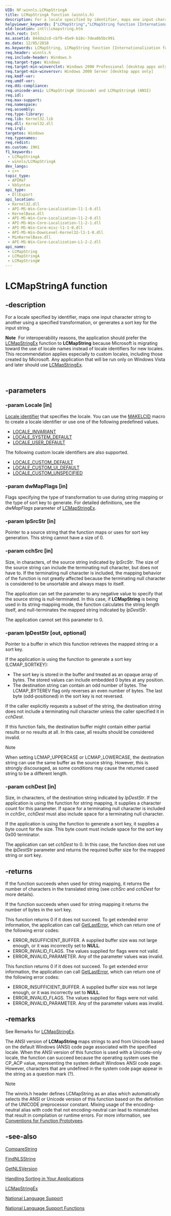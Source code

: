 ```yaml
---
UID: NF:winnls.LCMapStringA
title: LCMapStringA function (winnls.h)
description: For a locale specified by identifier, maps one input character string to another using a specified transformation, or generates a sort key for the input string.
helpviewer_keywords: ["LCMapString","LCMapString function [Internationalization for Windows Applications]","LCMapStringA","LCMapStringW","_win32_LCMapString","intl.lcmapstring","winnls/LCMapString","winnls/LCMapStringA","winnls/LCMapStringW"]
old-location: intl\lcmapstring.htm
tech.root: Intl
ms.assetid: 84dda2cd-cbf9-45e9-b18c-7dea0b5bc991
ms.date: 12/05/2018
ms.keywords: LCMapString, LCMapString function [Internationalization for Windows Applications], LCMapStringA, LCMapStringW, _win32_LCMapString, intl.lcmapstring, winnls/LCMapString, winnls/LCMapStringA, winnls/LCMapStringW
req.header: winnls.h
req.include-header: Windows.h
req.target-type: Windows
req.target-min-winverclnt: Windows 2000 Professional [desktop apps only]
req.target-min-winversvr: Windows 2000 Server [desktop apps only]
req.kmdf-ver: 
req.umdf-ver: 
req.ddi-compliance: 
req.unicode-ansi: LCMapStringW (Unicode) and LCMapStringA (ANSI)
req.idl: 
req.max-support: 
req.namespace: 
req.assembly: 
req.type-library: 
req.lib: Kernel32.lib
req.dll: Kernel32.dll
req.irql: 
targetos: Windows
req.typenames: 
req.redist: 
ms.custom: 19H1
f1_keywords:
 - LCMapStringA
 - winnls/LCMapStringA
dev_langs:
 - c++
topic_type:
 - APIRef
 - kbSyntax
api_type:
 - DllExport
api_location:
 - Kernel32.dll
 - API-MS-Win-Core-Localization-l1-1-0.dll
 - KernelBase.dll
 - API-MS-Win-Core-Localization-l1-2-0.dll
 - API-MS-Win-Core-Localization-l1-2-1.dll
 - API-MS-Win-Core-misc-l1-1-0.dll
 - API-MS-Win-DownLevel-Kernel32-l1-1-0.dll
 - MinKernelBase.dll
 - API-MS-Win-Core-Localization-L1-2-2.dll
api_name:
 - LCMapString
 - LCMapStringA
 - LCMapStringW
---
```


# LCMapStringA function


## -description

For a locale specified by identifier, maps one input character string to another using a specified transformation, or generates a sort key for the input string. <div class="alert"><b>Note</b>  For interoperability reasons, the application should prefer the <a href="/windows/desktop/api/winnls/nf-winnls-lcmapstringex">LCMapStringEx</a> function to <b>LCMapString</b> because Microsoft is migrating toward the use of locale names instead of locale identifiers for new locales. This recommendation applies especially to custom locales, including those created by Microsoft. Any application that will be run only on Windows Vista and later should use <a href="/windows/desktop/api/winnls/nf-winnls-lcmapstringex">LCMapStringEx</a>. </div>
<div> </div>

## -parameters

### -param Locale [in]

<a href="/windows/desktop/Intl/locale-identifiers">Locale identifier</a> that specifies the locale. You can use the <a href="/windows/desktop/api/winnt/nf-winnt-makelcid">MAKELCID</a> macro to create a locale identifier or use one of the following predefined values.

<ul>
<li>
<a href="/windows/desktop/Intl/locale-invariant">LOCALE_INVARIANT</a>
</li>
<li>
<a href="/windows/desktop/Intl/locale-system-default">LOCALE_SYSTEM_DEFAULT</a>
</li>
<li>
<a href="/windows/desktop/Intl/locale-user-default">LOCALE_USER_DEFAULT</a>
</li>
</ul>
The following custom locale identifiers are also supported.

<ul>
<li>
<a href="/windows/desktop/Intl/locale-custom-constants">LOCALE_CUSTOM_DEFAULT</a>
</li>
<li>
<a href="/windows/desktop/Intl/locale-custom-constants">LOCALE_CUSTOM_UI_DEFAULT</a>
</li>
<li>
<a href="/windows/desktop/Intl/locale-custom-constants">LOCALE_CUSTOM_UNSPECIFIED</a>
</li>
</ul>

### -param dwMapFlags [in]

Flags specifying the type of transformation to use during string mapping or the type of sort key to generate. For detailed definitions, see the <i>dwMapFlags</i> parameter of <a href="/windows/desktop/api/winnls/nf-winnls-lcmapstringex">LCMapStringEx</a>.

### -param lpSrcStr [in]

Pointer to a source string that the function maps or uses for sort key generation. This string cannot have a size of 0.

### -param cchSrc [in]

Size, in characters, of the source string indicated by <i>lpSrcStr</i>. The size of the source string can include the terminating null character, but does not have to. If the terminating null character is included, the mapping behavior of the function is not greatly affected because the terminating null character is considered to be unsortable and always maps to itself.

The application can set the parameter to any negative value to specify that the source string is null-terminated. In this case, if <b>LCMapString</b> is being used in its string-mapping mode, the function calculates the string length itself, and null-terminates the mapped string indicated by <i>lpDestStr</i>.

The application cannot set this parameter to 0.

### -param lpDestStr [out, optional]

Pointer to a buffer in which this function retrieves the mapped string or a sort key.

If the application is using the function to generate a sort key (LCMAP_SORTKEY):

- The sort key is stored in the buffer and treated as an opaque array of bytes. The stored values can include embedded 0 bytes at any position.
- The destination string can contain an odd number of bytes. The LCMAP_BYTEREV flag only reverses an even number of bytes. The last byte (odd-positioned) in the sort key is not reversed.

If the caller explicitly requests a subset of the string, the destination string does not include a terminating null character unless the caller specified it in *cchDest*.

If this function fails, the destination buffer might contain either partial results or no results at all. In this case, all results should be considered invalid.

> [!NOTE]
> When setting LCMAP_UPPERCASE or LCMAP_LOWERCASE, the destination string can use the same buffer as the source string. However, this is strongly discouraged, as some conditions may cause the returned cased string to be a different length.

### -param cchDest [in]

Size, in characters, of the destination string indicated by <i>lpDestStr</i>. If the application is using the function for string mapping, it supplies a character count for this parameter. If space for a terminating null character is included in <i>cchSrc</i>, <i>cchDest</i> must also include space for a terminating null character.

If the application is using the function to generate a sort key, it supplies a byte count for the size. This byte count must include space for the sort key 0x00 terminator.

The application can set <i>cchDest</i> to 0. In this case, the function does not use the <i>lpDestStr</i> parameter and returns the required buffer size for the mapped string or sort key.

## -returns

If the function succeeds when used for string mapping, it returns the number of characters in the translated string (see *cchSrc* and *cchDest* for more details).

If the function succeeds when used for string mapping it returns the number of bytes in the sort key.

This function returns 0 if it does not succeed. To get extended error information, the application can call <a href="/windows/desktop/api/errhandlingapi/nf-errhandlingapi-getlasterror">GetLastError</a>, which can return one of the following error codes:

<ul>
<li>ERROR_INSUFFICIENT_BUFFER. A supplied buffer size was not large enough, or it was incorrectly set to <b>NULL</b>.</li>
<li>ERROR_INVALID_FLAGS. The values supplied for flags were not valid.</li>
<li>ERROR_INVALID_PARAMETER. Any of the parameter values was invalid.</li>
</ul>
This function returns 0 if it does not succeed. To get extended error information, the application can call <a href="/windows/desktop/api/errhandlingapi/nf-errhandlingapi-getlasterror">GetLastError</a>, which can return one of the following error codes:

<ul>
<li>ERROR_INSUFFICIENT_BUFFER. A supplied buffer size was not large enough, or it was incorrectly set to <b>NULL</b>.</li>
<li>ERROR_INVALID_FLAGS. The values supplied for flags were not valid.</li>
<li>ERROR_INVALID_PARAMETER. Any of the parameter values was invalid.</li>
</ul>

## -remarks

See Remarks for <a href="/windows/desktop/api/winnls/nf-winnls-lcmapstringex">LCMapStringEx</a>.

The ANSI version of <b>LCMapString</b> maps strings to and from Unicode based on the default Windows (ANSI) code page associated with the specified locale. When the ANSI version of this function is used with a Unicode-only locale, the function can succeed because the operating system uses the CP_ACP value, representing the system default Windows ANSI code page. However, characters that are undefined in the system code page appear in the string as a question mark (?).





> [!NOTE]
> The winnls.h header defines LCMapString as an alias which automatically selects the ANSI or Unicode version of this function based on the definition of the UNICODE preprocessor constant. Mixing usage of the encoding-neutral alias with code that not encoding-neutral can lead to mismatches that result in compilation or runtime errors. For more information, see [Conventions for Function Prototypes](/windows/win32/intl/conventions-for-function-prototypes).

## -see-also

<a href="/windows/desktop/api/stringapiset/nf-stringapiset-comparestringw">CompareString</a>



<a href="/windows/desktop/api/winnls/nf-winnls-findnlsstring">FindNLSString</a>



<a href="/windows/desktop/api/winnls/nf-winnls-getnlsversion">GetNLSVersion</a>



<a href="/windows/desktop/Intl/handling-sorting-in-your-applications">Handling Sorting in Your Applications</a>



<a href="/windows/desktop/api/winnls/nf-winnls-lcmapstringex">LCMapStringEx</a>



<a href="/windows/desktop/Intl/national-language-support">National Language Support</a>



<a href="/windows/desktop/Intl/national-language-support-functions">National Language Support Functions</a>